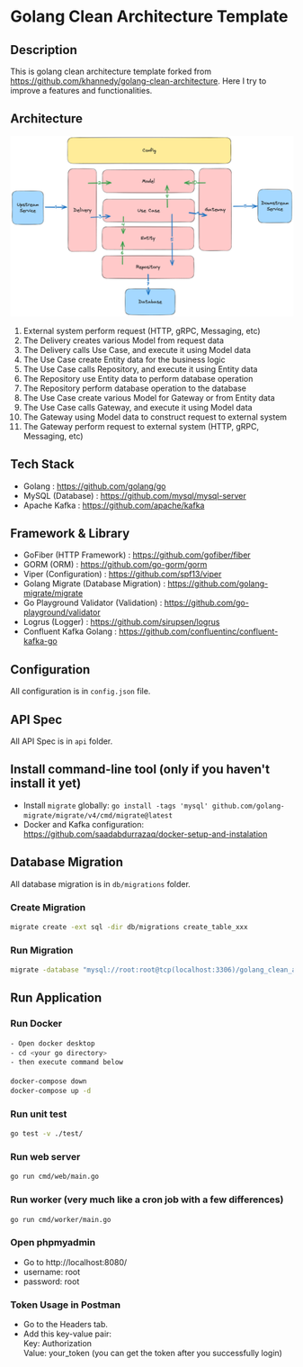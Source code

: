 # Golang Clean Architecture Template

## Description

This is golang clean architecture template forked from https://github.com/khannedy/golang-clean-architecture. Here I try to improve a features and functionalities.

## Architecture

![Clean Architecture](architecture.png)

1. External system perform request (HTTP, gRPC, Messaging, etc)
2. The Delivery creates various Model from request data
3. The Delivery calls Use Case, and execute it using Model data
4. The Use Case create Entity data for the business logic
5. The Use Case calls Repository, and execute it using Entity data
6. The Repository use Entity data to perform database operation
7. The Repository perform database operation to the database
8. The Use Case create various Model for Gateway or from Entity data
9. The Use Case calls Gateway, and execute it using Model data
10. The Gateway using Model data to construct request to external system
11. The Gateway perform request to external system (HTTP, gRPC, Messaging, etc)

## Tech Stack

- Golang : https://github.com/golang/go
- MySQL (Database) : https://github.com/mysql/mysql-server
- Apache Kafka : https://github.com/apache/kafka

## Framework & Library

- GoFiber (HTTP Framework) : https://github.com/gofiber/fiber
- GORM (ORM) : https://github.com/go-gorm/gorm
- Viper (Configuration) : https://github.com/spf13/viper
- Golang Migrate (Database Migration) : https://github.com/golang-migrate/migrate
- Go Playground Validator (Validation) : https://github.com/go-playground/validator
- Logrus (Logger) : https://github.com/sirupsen/logrus
- Confluent Kafka Golang : https://github.com/confluentinc/confluent-kafka-go

## Configuration

All configuration is in `config.json` file.

## API Spec

All API Spec is in `api` folder.

## Install command-line tool (only if you haven't install it yet)

- Install `migrate` globally: `go install -tags 'mysql' github.com/golang-migrate/migrate/v4/cmd/migrate@latest`
- Docker and Kafka configuration: https://github.com/saadabdurrazaq/docker-setup-and-instalation

## Database Migration

All database migration is in `db/migrations` folder.

### Create Migration

```sh
migrate create -ext sql -dir db/migrations create_table_xxx

```

### Run Migration

```sh
migrate -database "mysql://root:root@tcp(localhost:3306)/golang_clean_architecture?charset=utf8mb4&parseTime=True&loc=Local" -path db/migrations up

```

## Run Application

### Run Docker

```bash
- Open docker desktop
- cd <your go directory>
- then execute command below

docker-compose down
docker-compose up -d

```

### Run unit test

```bash
go test -v ./test/

```

### Run web server

```bash
go run cmd/web/main.go

```

### Run worker (very much like a cron job with a few differences)

```bash
go run cmd/worker/main.go

```

### Open phpmyadmin

- Go to http://localhost:8080/
- username: root
- password: root

### Token Usage in Postman

- Go to the Headers tab.
- Add this key-value pair:<br>
Key: Authorization<br>
Value: your_token (you can get the token after you successfully login)